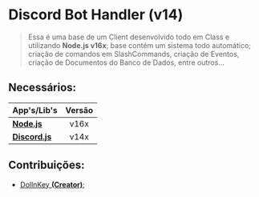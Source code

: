 # Discord Bot Handler (v14)
> Essa é uma base de um Client desenvolvido todo em Class e utilizando **Node.js v16x**; base contém um sistema todo automático; criação de comandos em SlashCommands, criação de Eventos, criação de Documentos do Banco de Dados, entre outros...

##  Necessários:

| App's/Lib's  | Versão |
| ------------- |:-------------:|
| [**Node.js**](https://nodejs.org/en/) |   v16x   |
| [**Discord.js**](discord.js.org)      |   v14x   |


## Contribuições:
* [DollnKey **(Creator)**](https://github.com/DollnKey);